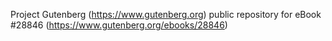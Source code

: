 Project Gutenberg (https://www.gutenberg.org) public repository for eBook #28846 (https://www.gutenberg.org/ebooks/28846)
